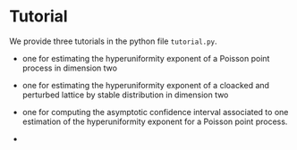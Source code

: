 # Tutorial

We provide three tutorials in the python file ``tutorial.py``. 

- one for estimating the hyperuniformity exponent of a Poisson point process in dimension two
- one for estimating the hyperuniformity exponent of a cloacked and perturbed lattice by stable distribution in dimension two
- one for computing the asymptotic confidence interval associated to one estimation of the hyperuniformity exponent for a Poisson point process.

- 
